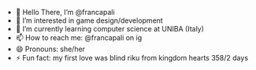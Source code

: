- 👋 Hello There, I’m @francapali
- 👀 I’m interested in game design/development
- 🌱 I’m currently learning computer science at UNIBA (Italy)
- 📫 How to reach me: @francapali on ig
- 😄 Pronouns: she/her
- ⚡ Fun fact: my first love was blind riku from kingdom hearts 358/2 days

<!---
francapali/francapali is a ✨ special ✨ repository because its `README.md` (this file) appears on your GitHub profile.
You can click the Preview link to take a look at your changes.
--->
